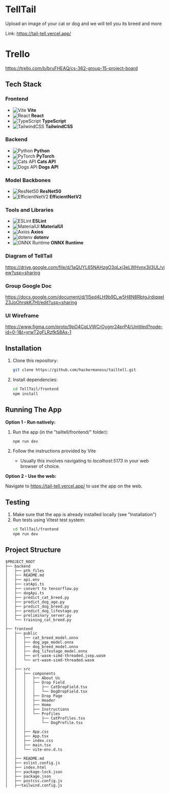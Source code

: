 # TellTail
Upload an image of your cat or dog and we will tell you its breed and more

Link: https://tail-tell.vercel.app/

# Trello
https://trello.com/b/bruFHEAQ/cs-362-group-15-project-board

## Tech Stack

### Frontend
- ![Vite](https://img.shields.io/badge/Vite-646CFF?style=for-the-badge&logo=vite&logoColor=white) **Vite**
- ![React](https://img.shields.io/badge/React-61DAFB?style=for-the-badge&logo=react&logoColor=black) **React**
- ![TypeScript](https://img.shields.io/badge/TypeScript-3178C6?style=for-the-badge&logo=typescript&logoColor=white) **TypeScript**
- ![TailwindCSS](https://img.shields.io/badge/TailwindCSS-38B2AC?style=for-the-badge&logo=tailwind-css&logoColor=white) **TailwindCSS**

### Backend
- ![Python](https://img.shields.io/badge/Python-3776AB?style=for-the-badge&logo=python&logoColor=white) **Python**
- ![PyTorch](https://img.shields.io/badge/PyTorch-EE4C2C?style=for-the-badge&logo=pytorch&logoColor=white) **PyTorch**
- ![Cats API](https://img.shields.io/badge/Cats%20API-FFD700?style=for-the-badge&logo=cat&logoColor=black) **Cats API**
- ![Dogs API](https://img.shields.io/badge/Dogs%20API-8B4513?style=for-the-badge&logo=dog&logoColor=white) **Dogs API**


### Model Backbones
- ![ResNet50](https://img.shields.io/badge/ResNet50-0096FF?style=for-the-badge&logo=deep-learning&logoColor=white) **ResNet50**
- ![EfficientNetV2](https://img.shields.io/badge/EfficientNetV2-00C853?style=for-the-badge&logo=deep-learning&logoColor=white) **EfficientNetV2**


### Tools and Libraries
- ![ESLint](https://img.shields.io/badge/ESLint-4B32C3?style=for-the-badge&logo=eslint&logoColor=white) **ESLint**
- ![MaterialUI](https://img.shields.io/badge/Material%20UI-0081CB?style=for-the-badge&logo=mui&logoColor=white) **MaterialUI**
- ![Axios](https://img.shields.io/badge/Axios-5A29E4?style=for-the-badge&logo=axios&logoColor=white) **Axios**
- ![dotenv](https://img.shields.io/badge/dotenv-ECD53F?style=for-the-badge&logo=.env&logoColor=black) **dotenv**
- ![ONNX Runtime](https://img.shields.io/badge/ONNX%20Runtime-005CED?style=for-the-badge&logo=onnx&logoColor=white) **ONNX Runtime**


### Diagram of TellTail
https://drive.google.com/file/d/1aQUYL65NAHzgO3qLxj3eLWHvnx3il3UL/view?usp=sharing

### Group Google Doc 
https://docs.google.com/document/d/1I5ed4LH9b9D_w5H8N8RbtgJrdjqqeIZ3JoOhrqkK7HI/edit?usp=sharing 

### UI Wireframe
https://www.figma.com/proto/9pO4CqLVWCrOygnr24prP4/Untitled?node-id=0-1&t=yrwT2gFLRzfkS8Ax-1

## Installation
1. Clone this repository:
   ```bash
   git clone https://github.com/hackermanosu/tailtell.git
   ```
2. Install dependencies:
   ```bash
   cd TellTail/frontend
   npm install
   ```

## Running The App
**Option 1 - Run natively:**
1. Run the app (in the "tailtell/frontend/" folder):
   ```bash
   npm run dev
   ```
2. Follow the instructions provided by Vite

   - Usually this involves navigating to _localhost:5173_ in your web browser of choice.


**Option 2 - Use the web:**

Navigate to https://tail-tell.vercel.app/ to use the app on the web.

## Testing
1. Make sure that the app is already installed locally (see "Installation")
2. Run tests using Vitest test system:
    ```bash
   cd TellTail/frontend
   npm run dev
   ```

## Project Structure

```
$PROJECT_ROOT
├── backend
│   ├── pth_files
│   ├── README.md
│   ├── api.env
│   ├── catApi.ts
│   ├── convert to tensorflow.py
│   ├── dogApi.ts
│   ├── predict_cat_breed.py
│   ├── predict_dog_age.py
│   ├── predict_dog_breed.py
│   ├── predict_dog_lifestage.py
│   ├── preliminary_server.py
│   └── training_cat_breed.py
│
├── frontend
│   ├── public
│   │   ├── cat_breed_model.onnx
│   │   ├── dog_age_model.onnx
│   │   ├── dog_breed_model.onnx
│   │   ├── dog_lifestage_model.onnx
│   │   ├── ort-wasm-simd-threaded.jsep.wasm
│   │   └── ort-wasm-simd-threaded.wasm
│   │
│   ├── src
│   │   ├── components
│   │   │   ├── About Us
│   │   │   ├── Drop Field
│   │   │   │   ├── CatDropField.tsx
│   │   │   │   └── DogDropField.tsx
│   │   │   ├── Drop Page
│   │   │   ├── Header
│   │   │   ├── Home
│   │   │   ├── Instructions
│   │   │   └── Profiles
│   │   │       ├── CatProfiles.tsx
│   │   │       └── DogProfile.tsx
│   │   │
│   │   ├── App.css
│   │   ├── App.tsx
│   │   ├── index.css
│   │   ├── main.tsx
│   │   └── vite-env.d.ts
│   │
│   ├── README.md
│   ├── eslint.config.js
│   ├── index.html
│   ├── package-lock.json
│   ├── package.json
│   ├── postcss.config.js
│   ├──tailwind.config.js


